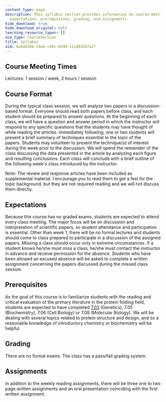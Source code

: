 ```yaml
---
content_type: page
description: This syllabus section provides information on course meeting times, format,
  expectations, prerequisites, grading, and assignments.
hide_download: true
hide_download_original: null
learning_resource_types: []
ocw_type: CourseSection
title: Syllabus
uid: 8a0a6506-54e6-ce0c-bd30-111d02b97a2f
---
```


Course Meeting Times
--------------------

Lectures: 1 session / week, 2 hours / session

Course Format
-------------

During the typical class session, we will analyze two papers in a discussion-based format. Everyone should read both papers before class, and each student should be prepared to answer questions. At the beginning of each class, we will have a question and answer period in which the instructor will respond to any specific questions that the students may have thought of while reading the articles. Immediately following, one or two students will present a brief summary of techniques essential to the topic of the papers. Students may volunteer to present the technique(s) of interest during the week prior to the discussion. We will spend the remainder of the class discussing the data presented in the article by analyzing each figure and resulting conclusions. Each class will conclude with a brief outline of the following week's class introduced by the instructor.

Note: The review and response articles have been included as supplemental material. I encourage you to read them to get a feel for the topic background, but they are not required reading and we will not discuss them directly.

Expectations
------------

Because this course has no graded exams, students are expected to attend every class meeting. The major focus will be on discussion and interpretation of scientific papers, so student attendance and participation is essential. Other than week 1, there will be no formal lectures and students should come to class prepared to participate in a discussion of the assigned papers. Missing a class should occur only in extreme circumstances. If a student knows he/she must miss a class, he/she must contact the instructor in advance and receive permission for the absence. Students who have been allowed an excused absence will be asked to complete a written assignment concerning the papers discussed during the missed class session.

Prerequisites
-------------

As the goal of this course is to familiarize students with the reading and critical evaluation of the primary literature in the protein folding field, students are expected to have completed [7.03](/courses/7-03-genetics-fall-2004) (Genetics), 7.05 (Biochemistry), 7.06 (Cell Biology) or 7.08 (Molecular Biology). We will be dealing with several topics related to protein structure and design, and so a reasonable knowledge of introductory chemistry or biochemistry will be helpful.

Grading
-------

There are no formal exams. The class has a pass/fail grading system.

Assignments
-----------

In addition to the weekly reading assignments, there will be three one to two page written assignments and an oral presentation coinciding with the first written assignment.